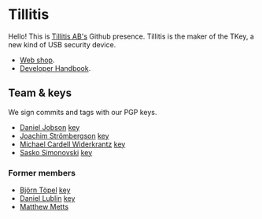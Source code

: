 # Tillitis

Hello! This is [Tillitis AB's](https://tillitis.se/) Github presence.
Tillitis is the maker of the TKey, a new kind of USB security device.

- [Web shop](https://shop.tillitis.se/).
- [Developer Handbook](https://dev.tillitis.se).

## Team & keys

We sign commits and tags with our PGP keys.

- [Daniel Jobson](https://github.com/dehanj) [key](../keys/dehanj.asc)
- [Joachim Strömbergson](https://github.com/secworks) [key](../keys/secworks.asc)
- [Michael Cardell Widerkrantz](https://github.com/mchack-work)
  [key](../keys/mchack-work.asc)
- [Sasko Simonovski](https://github.com/SallSim) [key](../keys/SallSim.asc)

### Former members

- [Björn Töpel](https://github.com/bjoto) [key](../keys/bjoto.asc)
- [Daniel Lublin](https://github.com/quite) [key](../keys/quite.asc)
- [Matthew Metts](https://github.com/cibomahto)
